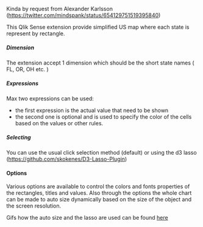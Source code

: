 Kinda by request from Alexander Karlsson (https://twitter.com/mindspank/status/654129751519395840)

This Qlik Sense extension provide simplified US map where each state is represent by rectangle. 

##### Dimension
The extension accept 1 dimension which should be the short state names ( FL, OR, OH etc. )

##### Expressions
Max two expressions can be used:
* the first expression is the actual value that need to be shown
* the second one is optional and is used to specify the color of the cells based on the values or other rules.

##### Selecting
You can use the usual click selection method (default) or using the d3 lasso (https://github.com/skokenes/D3-Lasso-Plugin)

#### Options
Various options are available to control the colors and fonts properties of the rectangles, titles and values. 
Also through the options the whole chart can be made to auto size dynamically based on the size of the object and the screen resolution. 

Gifs how the auto size and the lasso are used can be found [here]()